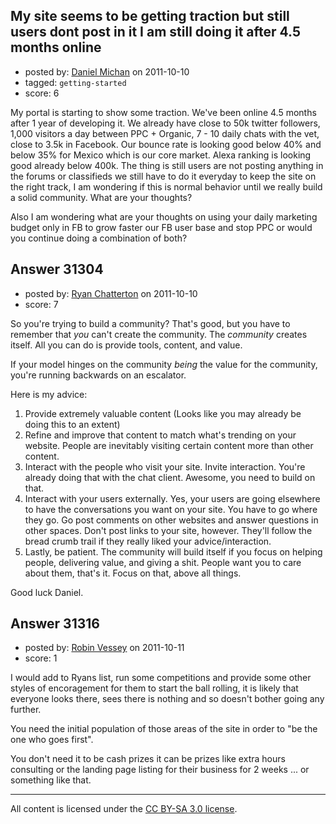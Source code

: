 ## My site seems to be getting traction but still users dont post in it I am still doing it after 4.5 months online

- posted by: [Daniel Michan](https://stackexchange.com/users/-1/13781-daniel-michan) on 2011-10-10
- tagged: `getting-started`
- score: 6

My portal is starting to show some traction. We've been online 4.5 months after 1 year of developing it. We already have close to 50k twitter followers, 1,000 visitors a day between PPC +  Organic, 7 - 10 daily chats with the vet, close to 3.5k in  Facebook. Our bounce rate is looking good below 40% and below 35% for Mexico which is our core market. Alexa ranking is looking good already below 400k. The thing is still users are not posting anything in the forums or classifieds we still have to do it everyday to keep the site on the right track, I am wondering if this is normal behavior until we really build a solid community. What are your thoughts? 

Also I am wondering what are your thoughts on using your daily marketing budget only in FB to grow faster our FB user base and stop PPC or would you continue doing a combination of both?


## Answer 31304

- posted by: [Ryan Chatterton](https://stackexchange.com/users/-1/3753-ryan-chatterton) on 2011-10-10
- score: 7

So you're trying to build a community? That's good, but you have to remember that *you* can't create the community. The *community* creates itself. All you can do is provide tools, content, and value.

If your model hinges on the community *being* the value for the community, you're running backwards on an escalator. 

Here is my advice:

 1. Provide extremely valuable content (Looks like you may already be doing this to an extent)
 2. Refine and improve that content to match what's trending on your website. People are inevitably visiting certain content more than other content.
 3. Interact with the people who visit your site. Invite interaction. You're already doing that with the chat client. Awesome, you need to build on that.
 4. Interact with your users externally. Yes, your users are going elsewhere to have the conversations you want on your site. You have to go where they go. Go post comments on other websites and answer questions in other spaces. Don't post links to your site, however. They'll follow the bread crumb trail if they really liked your advice/interaction.
 5. Lastly, be patient. The community will build itself if you focus on helping people, delivering value, and giving a shit. People want you to care about them, that's it. Focus on that, above all things.

Good luck Daniel.




## Answer 31316

- posted by: [Robin Vessey](https://stackexchange.com/users/-1/984-robin-vessey) on 2011-10-11
- score: 1

I would add to Ryans list, run some competitions and provide some other styles of encoragement for them to start the ball rolling, it is likely that everyone looks there, sees there is nothing and so doesn't bother going any further.

You need the initial population of those areas of the site in order to "be the one who goes first".

You don't need it to be cash prizes it can be prizes like extra hours consulting or the landing page listing for their business for 2 weeks ... or something like that.




---

All content is licensed under the [CC BY-SA 3.0 license](https://creativecommons.org/licenses/by-sa/3.0/).
